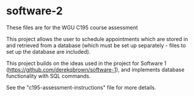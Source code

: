 # software-2
These files are for the WGU C195 course assessment

This project allows the user to schedule appointments which are stored in and retrieved from a database (which must be set up separately - files to set up the database are included). 

This project builds on the ideas used in the project for Software 1 (https://github.com/derekqbrown/software-1), and implements database functionality with SQL commands. 

See the "c195-assessment-instructions" file for more details.
